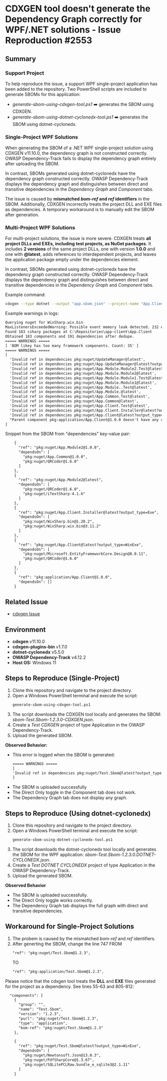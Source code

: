 # CDXGEN tool doesn't generate the Dependency Graph correctly for WPF/.NET solutions - Issue Reproduction #2553

## Summary
### Support Project
To help reproduce the issue, a support WPF single-project application has been added to the repository. Two PowerShell scripts are included to generate SBOMs for this application:
* _generate-sbom-using-cdxgen-tool.ps1_ ➡️ generates the SBOM using CDXGEN.
* _generate-sbom-using-dotnet-cyclonedx-tool.ps1_ ➡️ generates the SBOM using dotnet-cyclonedx.

### Single-Project WPF Solutions
When generating the SBOM of a .NET WPF single-project solution using CDXGEN v11.10.0, the dependency graph is not constructed correctly. OWASP Dependency-Track fails to display the dependency graph entirely after uploading the SBOM.

In contrast, SBOMs generated using dotnet-cyclonedx have the dependency graph constructed correctly. OWASP Dependency-Track displays the dependency graph and distinguishes between direct and transitive dependencies in the _Dependency Graph_ and _Component_ tabs.

The issue is caused by **mismatched _bom-ref_ and _ref_ identifiers** in the SBOM. Additionally, CDXGEN incorrectly treats the project DLL and EXE files as dependencies. A temporary workaround is to manually edit the SBOM after generation.


### Multi-Project WPF Solutions
For multi-project solutions, the issue is more severe. CDXGEN treats **all project DLLs and EXEs, including test projects, as NuGet packages**. It includes **2 versions** of the same project DLLs, one with version **1.0.0** and one with **@latest**, adds references to interdependent projects, and leaves the application package empty under the dependencies element.

In contrast, SBOMs generated using dotnet-cyclonedx have the dependency graph constructed correctly. OWASP Dependency-Track displays the dependency graph and distinguishes between direct and transitive dependencies in the _Dependency Graph_ and _Component_ tabs.

Example command:
```sh
cdxgen --type dotnet --output "app.sbom.json" --project-name "App.Client" --project-version 1.0.0 --author "Author" --profile "appsec" --deep --fail-on-error
```

Example warnings in logs:
```xml
Querying nuget for WixSharp.wix.bin
MaxListenersExceededWarning: Possible event memory leak detected. 232 error listeners added. Use setMaxListeners() to increase limit.
Found 183 csharp packages at C:\Repositories\app-client\App.Client
Obtained 183 components and 191 dependencies after dedupe.
===== WARNINGS =====
[ 'BOM likey has too many framework components. Count: 35' ]
===== WARNINGS =====
[
  'Invalid ref in dependencies pkg:nuget/UpdateManager@latest',
  'Invalid ref in dependencies pkg:nuget/App.UpdateManager@latest?output_type=WinExe',
  'Invalid ref in dependencies pkg:nuget/App.Module.Module2.Test@latest',
  'Invalid ref in dependencies pkg:nuget/App.Module.Module2@latest',
  'Invalid ref in dependencies pkg:nuget/App.Module.Module1.Test@latest',
  'Invalid ref in dependencies pkg:nuget/App.Module.Module1@latest',
  'Invalid ref in dependencies pkg:nuget/App.Module..Test@latest',
  'Invalid ref in dependencies pkg:nuget/App.Module.@latest',
  'Invalid ref in dependencies pkg:nuget/App.Common.Test@latest',
  'Invalid ref in dependencies pkg:nuget/App.Common@latest',
  'Invalid ref in dependencies pkg:nuget/App.Client.Test@latest',
  'Invalid ref in dependencies pkg:nuget/App.Client.Installer@latest?output_type=Exe',
  'Invalid ref in dependencies pkg:nuget/App.Client@latest?output_type=WinExe',
  "Parent component pkg:application/App.Client@1.0.0 doesn't have any children. The dependency tree must contain dangling nodes, which are unsupported by tools such as Dependency-Track."
]
```

Snippet from the SBOM from "dependencies" key-value pair:
```xml
    {
      "ref": "pkg:nuget/App.Module2@1.0.0",
      "dependsOn": [
        "pkg:nuget/App.Common@1.0.0",
        "pkg:nuget/QRCoder@1.6.0"
      ]
    },
    {
      "ref": "pkg:nuget/App.Module2@latest",
      "dependsOn": [
        "pkg:nuget/QRCoder@1.6.0",
        "pkg:nuget/iTextSharp-4.1.6"
      ]
    },
    {
      "ref": "pkg:nuget/App.Client.Installer@latest?output_type=Exe",
      "dependsOn": [
        "pkg:nuget/WixSharp.bin@1.20.2",
        "pkg:nuget/WixSharp.wix.bin@3.11.2"
      ]
    },
    {
      "ref": "pkg:nuget/App.Client@latest?output_type=WinExe",
      "dependsOn": [
        "pkg:nuget/Microsoft.EntityFrameworkCore.Design@8.0.11",
        "pkg:nuget/QRCoder@1.6.0"
      ]
    },
    {
      "ref": "pkg:application/App.Client@1.0.0",
      "dependsOn": []
    }
```


## Related Issue  
- [cdxgen Issue ](https://github.com/CycloneDX/cdxgen/issues/2553)  

## Environment     
- **cdxgen** v11.10.0
- **cdxgen-plugins-bin** v1.7.0
- **dotnet-cyclonedx** v5.5.0
- **OWASP Dependency-Track** v4.12.2
- **Host OS:** Windows 11

## Steps to Reproduce (Single-Project)

1. Clone this repository and navigate to the project directory.  
2. Open a Windows PowerShell terminal and execute the script:
    ```sh
    generate-sbom-using-cdxgen-tool.ps1
3. The script downloads the CDXGEN tool locally and generates the SBOM: _sbom-Test.Sbom-1.2.3.0-CDXGEN.json_.
4. Create a _Test CDXGEN_ project of type Application in the OWASP Dependency-Track.
5. Upload the generated SBOM.

**Observed Behavior:**
- This error is logged when the SBOM is generated:
    ```xml
    ===== WARNINGS =====
    [
    'Invalid ref in dependencies pkg:nuget/Test.Sbom@latest?output_type=WinExe'
    ]
    ```
- The SBOM is uploaded successfully
- The Direct Only toggle in the Component tab does not work.
- The Dependency Graph tab does not display any graph.


## Steps to Reproduce (Using dotnet-cyclonedx)
1. Clone this repository and navigate to the project directory.  
2. Open a Windows PowerShell terminal and execute the script:
    ```sh
    generate-sbom-using-dotnet-cyclonedx-tool.ps1
3. The script downloads the dotnet-cyclonedx tool locally and generates the SBOM for the WPF application: _sbom-Test.Sbom-1.2.3.0.DOTNET-CYCLONEDX.json_.
4. Create a _Test DOTNET CYCLONEDX_ project of type Application in the OWASP Dependency-Track.
5. Upload the generated SBOM.

**Observed Behavior**
- The SBOM is uploaded successfully.
- The Direct Only toggle works correctly.
- The Dependency Graph tab displays the full graph with direct and transitive dependencies.


## Workaround for Single-Project Solutions
1. The probem is caused by the mismatched _bom-ref_ and _ref_ identifiers.
2. After generting the SBOM, change the line 747 FROM
    ```xml
    "ref": "pkg:nuget/Test.Sbom@1.2.3",
    ```
    TO
    ```xml
    "ref": "pkg:application/Test.Sbom@1.2.3",
    ```

Please notice that the cdxgen tool treats the **DLL** and **EXE** files generated for the project as a dependency. See lines 55-63 and 805-812:
```xml
  "components": [
    {
      "group": "",
      "name": "Test.Sbom",
      "version": "1.2.3",
      "purl": "pkg:nuget/Test.Sbom@1.2.3",
      "type": "application",
      "bom-ref": "pkg:nuget/Test.Sbom@1.2.3"
    },
```
```xml
    {
      "ref": "pkg:nuget/Test.Sbom@latest?output_type=WinExe",
      "dependsOn": [
        "pkg:nuget/Newtonsoft.Json@13.0.3",
        "pkg:nuget/PdfSharpCore@1.3.67",
        "pkg:nuget/SQLitePCLRaw.bundle_e_sqlite3@2.1.11"
      ]
    }
```


